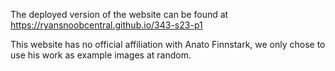 The deployed version of the website can be found at https://ryansnoobcentral.github.io/343-s23-p1

This website has no official affiliation with Anato Finnstark, we only chose to use his work as example images at random.

